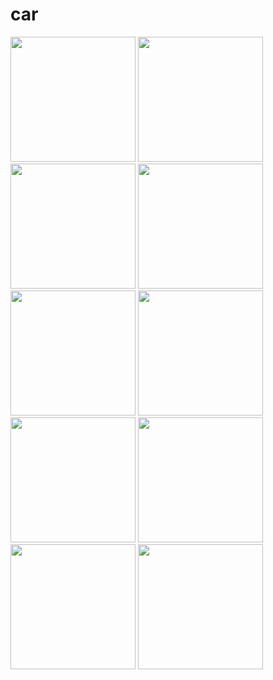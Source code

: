 # car
<a> <img src="https://github.com/servan2161/car/assets/112212734/e8979f3d-5f8d-42b3-9718-d665304bb582" width=200></a>
<a> <img src="https://github.com/servan2161/car/assets/112212734/e4d84166-d13e-49a5-a0e7-d7472b24a9c5" width=200></a>
<a> <img src="https://github.com/servan2161/car/assets/112212734/bdba3881-f8e0-4434-ab48-79c59d86fd3d" width=200></a>
<a> <img src="https://github.com/servan2161/car/assets/112212734/7bde7100-e1cd-4b29-9891-a8c1ebd6a55a" width=200></a>
<a> <img src="https://github.com/servan2161/car/assets/112212734/b71953f4-d940-46ff-9cab-c84fa55e8910" width=200></a>
<a> <img src="https://github.com/servan2161/car/assets/112212734/8aa013a8-1405-47ee-ae85-6c28dde789bb" width=200></a>
<a> <img src="https://github.com/servan2161/car/assets/112212734/44b63825-9f58-4d9b-9ca1-74f0fbf39506" width=200></a>
<a> <img src="https://github.com/servan2161/car/assets/112212734/45578adf-3c78-4edd-a2f8-121f2c39b3e8" width=200></a>
<a> <img src="https://github.com/servan2161/car/assets/112212734/bb1fe626-1ed0-408a-a396-424cd981fa0d" width=200></a>
<a> <img src="https://github.com/servan2161/car/assets/112212734/fd1bd09b-7aa8-408c-85cc-41cc3f76e232" width=200></a>
